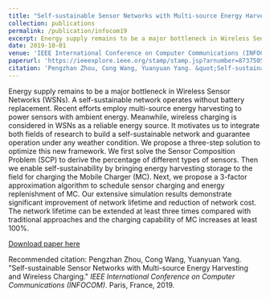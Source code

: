 ```yaml
---
title: "Self-sustainable Sensor Networks with Multi-source Energy Harvesting and Wireless Charging"
collection: publications
permalink: /publication/infocom19
excerpt: Energy supply remains to be a major bottleneck in Wireless Sensor Networks (WSNs). A self-sustainable network operates without battery replacement. Recent efforts employ multi-source energy harvesting to power sensors with ambient energy. Meanwhile, wireless charging is considered in WSNs as a reliable energy source. It motivates us to integrate both fields of research to build a self-sustainable network and guarantee operation under any weather condition. We propose a three-step solution to optimize this new framework. We first solve the Sensor Composition Problem (SCP) to derive the percentage of different types of sensors. Then we enable self-sustainability by bringing energy harvesting storage to the field for charging the Mobile Charger (MC). Next, we propose a 3-factor approximation algorithm to schedule sensor charging and energy replenishment of MC. Our extensive simulation results demonstrate significant improvement of network lifetime and reduction of network cost. The network lifetime can be extended at least three times compared with traditional approaches and the charging capability of MC increases at least 100%.
date: 2019-10-01
venue: 'IEEE International Conference on Computer Communications (INFOCOM)'
paperurl: 'https://ieeexplore.ieee.org/stamp/stamp.jsp?arnumber=8737505'
citation: 'Pengzhan Zhou, Cong Wang, Yuanyuan Yang. &quot;Self-sustainable Sensor Networks with Multi-source Energy Harvesting and Wireless Charging.&quot; <i>IEEE International Conference on Computer Communications (INFOCOM)</i>. Paris, France, 2019.'
---
```

Energy supply remains to be a major bottleneck in Wireless Sensor Networks (WSNs). A self-sustainable network operates without battery replacement. Recent efforts employ multi-source energy harvesting to power sensors with ambient energy. Meanwhile, wireless charging is considered in WSNs as a reliable energy source. It motivates us to integrate both fields of research to build a self-sustainable network and guarantee operation under any weather condition. We propose a three-step solution to optimize this new framework. We first solve the Sensor Composition Problem (SCP) to derive the percentage of different types of sensors. Then we enable self-sustainability by bringing energy harvesting storage to the field for charging the Mobile Charger (MC). Next, we propose a 3-factor approximation algorithm to schedule sensor charging and energy replenishment of MC. Our extensive simulation results demonstrate significant improvement of network lifetime and reduction of network cost. The network lifetime can be extended at least three times compared with traditional approaches and the charging capability of MC increases at least 100%.

[Download paper here](https://ieeexplore.ieee.org/stamp/stamp.jsp?arnumber=8737505)

Recommended citation: Pengzhan Zhou, Cong Wang, Yuanyuan Yang. "Self-sustainable Sensor Networks with Multi-source Energy Harvesting and Wireless Charging." <i>IEEE International Conference on Computer Communications (INFOCOM)</i>. Paris, France, 2019.
